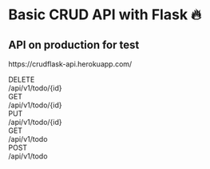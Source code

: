 
# Basic CRUD API with Flask 🔥

<!-- ## api_link: /api/v1/ -->

<!-- <style>
    .contain{
        font-size: 15px;
        font-weight: bold;
        margin-top: 10px;
    }
    .contain_contain{
        display:inline-block;
        width: 80px;
        padding:10px;
        font-size:20px
    }
    .bg_delete{
        background-color: #EC473E;
    }
    .delete{
        border: 1px solid #EC473E;
    }
    .bg_get{
        background-color: #61AFFF;
    }
    .get{
        border: 1px solid #61AFFF;
    }
    .bg_put{
        background-color: #65CC8F;
    }
    .put{
        border: 1px solid #65CC8F;
    }
</style> -->

## API on production for test

<p> https://crudflask-api.herokuapp.com/ </p>



<div class="contain delete"><div class="contain_contain bg_delete"> DELETE </div> /api/v1/todo/{id}</div>

<div class="contain get"><div class="contain_contain bg_get"> GET </div> /api/v1/todo/{id}</div>

<div class="contain put"><div class="contain_contain bg_put"> PUT </div> /api/v1/todo/{id}</div>

<div class="contain get"><div class="contain_contain bg_get"> GET </div> /api/v1/todo</div>

<div class="contain put"><div class="contain_contain bg_put"> POST </div> /api/v1/todo</div>